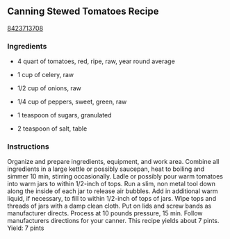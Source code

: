 ## Canning Stewed Tomatoes Recipe

[8423713708](http://cookeatshare.com/recipes/canning-stewed-tomatoes-98973)

### Ingredients

 - 4 quart of tomatoes, red, ripe, raw, year round average

 - 1 cup of celery, raw

 - 1/2 cup of onions, raw

 - 1/4 cup of peppers, sweet, green, raw

 - 1 teaspoon of sugars, granulated

 - 2 teaspoon of salt, table

### Instructions

Organize and prepare ingredients, equipment, and work area. Combine all ingredients in a large kettle or possibly saucepan, heat to boiling and simmer 10 min, stirring occasionally. Ladle or possibly pour warm tomatoes into warm jars to within 1/2-inch of tops. Run a slim, non metal tool down along the inside of each jar to release air bubbles. Add in additional warm liquid, if necessary, to fill to within 1/2-inch of tops of jars. Wipe tops and threads of jars with a damp clean cloth. Put on lids and screw bands as manufacturer directs. Process at 10 pounds pressure, 15 min. Follow manufacturers directions for your canner. This recipe yields about 7 pints. Yield: 7 pints